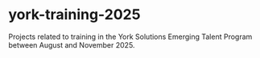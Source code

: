 # york-training-2025
Projects related to training in the York Solutions Emerging Talent Program between August and November 2025.
